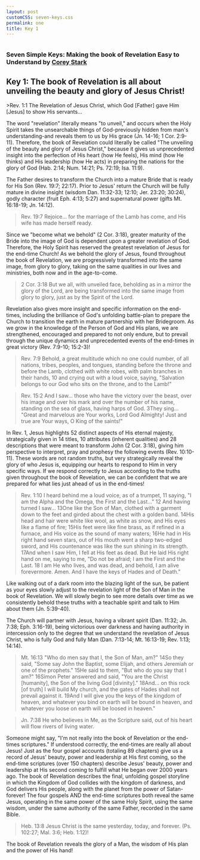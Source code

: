 ```yaml
---
layout: post
customCSS: seven-keys.css
permalink: one
title: Key 1
---
```


<div class="article-header">
</div>

<article>

<div class="intro">
<a href="{{ site.baseurl}}/"><img src="https://pbs.twimg.com/profile_images/2169145741/white_bowl__400x400.png" alt="" class="avatar"></a>

<h3 id="fittext_3">Seven Simple Keys: Making the book of Revelation Easy to Understand by <a href="http://coreystark.com">Corey Stark</a></h3>
<h1 id="fittext_2">Key 1: The book of Revelation is all about unveiling the beauty and glory of Jesus Christ!</h1>

<script type="text/javascript">
$("#fittext_2").fitText(1, { minFontSize: '32px', maxFontSize: '50px' });
$("#fittext_3").fitText(1, { minFontSize: '16px', maxFontSize: '24px' });
</script>
</div>
>Rev. 1:1 The Revelation of Jesus Christ, which God [Father] gave Him [Jesus] to show His servants...

The word "revelation" literally means "to unveil," and occurs when the Holy Spirit takes the unsearchable things of God-previously hidden from man's understanding-and reveals them to us by His grace (Jn. 14-16; 1 Cor. 2:9-11). Therefore, the book of Revelation could literally be called "The unveiling of the beauty and glory of Jesus Christ," because it gives us unprecedented insight into the perfection of His heart (how He feels), His mind (how He thinks) and His leadership (how He acts) in preparing the nations for the glory of God (Hab. 2:14; Num. 14:21; Ps. 72:19; Isa. 11:9).

The Father desires to transform the Church into a mature Bride that is ready for His Son (Rev. 19:7; 22:17). Prior to Jesus' return the Church will be fully mature in divine insight (wisdom Dan. 11:32-33; 12:10; Jer. 23:20; 30:24), godly character (fruit Eph. 4:13; 5:27) and supernatural power (gifts Mt. 16:18-19; Jn. 14:12).

>Rev. 19:7 Rejoice... for the marriage of the Lamb has come, and His wife has made herself ready.

Since we "become what we behold" (2 Cor. 3:18), greater maturity of the Bride into the image of God is dependent upon a greater revelation of God. Therefore, the Holy Spirit has reserved the greatest revelation of Jesus for the end-time Church! As we behold the glory of Jesus, found throughout the book of Revelation, we are progressively transformed into the same image, from glory to glory, taking on the same qualities in our lives and ministries, both now and in the age-to-come.

>2 Cor. 3:18 But we all, with unveiled face, beholding as in a mirror the glory of the Lord, are being transformed into the same image from glory to glory, just as by the Spirit of the Lord.

Revelation also gives more insight and specific information on the end-times, including the brilliance of God's unfolding battle-plan to prepare the Church to transition the earth in mature partnership with her Bridegroom. As we grow in the knowledge of the Person of God and His plans, we are strengthened, encouraged and prepared to not only endure, but to prevail through the unique dynamics and unprecedented events of the end-times in great victory (Rev. 7:9-10; 15:2-3)!

>Rev. 7:9 Behold, a great multitude which no one could number, of all nations, tribes, peoples, and tongues, standing before the throne and before the Lamb, clothed with white robes, with palm branches in their hands, 10 and crying out with a loud voice, saying, "Salvation belongs to our God who sits on the throne, and to the Lamb!"

>Rev. 15:2 And I saw... those who have the victory over the beast, over his image and over his mark and over the number of his name, standing on the sea of glass, having harps of God. 3They sing... "Great and marvelous are Your works, Lord God Almighty! Just and true are Your ways, O King of the saints!"

In Rev. 1, Jesus highlights 52 distinct aspects of His eternal majesty, strategically given in 14 titles, 10 attributes (inherent qualities) and 28 descriptions that were meant to transform John (2 Cor. 3:18), giving him perspective to interpret, pray and prophesy the following events (Rev. 10:10-11). These words are not random truths, but very strategically reveal the glory of who Jesus is, equipping our hearts to respond to Him in very specific ways. If we respond correctly to Jesus according to the truths given throughout the book of Revelation, we can be confident that we are prepared for what lies just ahead of us in the end-times!

>Rev. 1:10 I heard behind me a loud voice, as of a trumpet, 11 saying, "I am the Alpha and the Omega, the First and the Last..." 12 And having turned I saw... 13One like the Son of Man, clothed with a garment down to the feet and girded about the chest with a golden band. 14His head and hair were white like wool, as white as snow, and His eyes like a flame of fire; 15His feet were like fine brass, as if refined in a furnace, and His voice as the sound of many waters; 16He had in His right hand seven stars, out of His mouth went a sharp two-edged sword, and His countenance was like the sun shining in its strength. 17And when I saw Him, I fell at His feet as dead. But He laid His right hand on me, saying to me, "Do not be afraid; I am the First and the Last. 18 I am He who lives, and was dead, and behold, I am alive forevermore. Amen. And I have the keys of Hades and of Death."

Like walking out of a dark room into the blazing light of the sun, be patient as your eyes slowly adjust to the revelation light of the Son of Man in the book of Revelation. We will slowly begin to see more details over time as we consistently behold these truths with a teachable spirit and talk to Him about them (Jn. 5:39-40).

The Church will partner with Jesus, having a vibrant spirit (Dan. 11:32; Jn. 7:38; Eph. 3:16-19), being victorious over darkness and having authority in intercession only to the degree that we understand the revelation of Jesus Christ, who is fully God and fully Man (Dan. 7:13-14; Mt. 16:13-19; Rev. 1:13; 14:14).

>Mt. 16:13 "Who do men say that I, the Son of Man, am?" 14So they said, "Some say John the Baptist, some Elijah, and others Jeremiah or one of the prophets." 15He said to them, "But who do you say that I am?" 16Simon Peter answered and said, "You are the Christ [humanity], the Son of the living God [divinity]." 18And... on this rock [of truth] I will build My church, and the gates of Hades shall not prevail against it. 19And I will give you the keys of the kingdom of heaven, and whatever you bind on earth will be bound in heaven, and whatever you loose on earth will be loosed in heaven."

>Jn. 7:38 He who believes in Me, as the Scripture said, out of his heart will flow rivers of living water.

Someone might say, "I'm not really into the book of Revelation or the end-times scriptures." If understood correctly, the end-times are really all about Jesus! Just as the four gospel accounts (totaling 89 chapters) give us a record of Jesus' beauty, power and leadership at His first coming, so the end-time scriptures (over 150 chapters) describe Jesus' beauty, power and leadership at His second coming to fulfill what He began over 2000 years ago. The book of Revelation describes the final, unfolding gospel storyline in which the Kingdom of God collides with the kingdom of darkness, and God delivers His people, along with the planet from the power of Satan-forever! The four gospels AND the end-time scriptures both reveal the same Jesus, operating in the same power of the same Holy Spirit, using the same wisdom, under the same authority of the same Father, recorded in the same Bible.

>Heb. 13:8 Jesus Christ is the same yesterday, today, and forever. (Ps. 102:27; Mal. 3:6; Heb. 1:12)!

The book of Revelation reveals the glory of a Man, the wisdom of His plan and the power of His hand!
</article>
